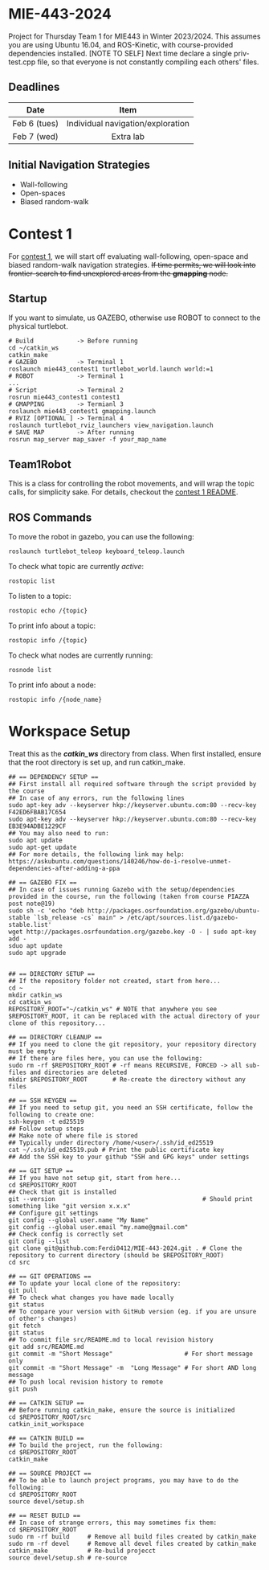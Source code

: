 # MIE-443-2024
Project for Thursday Team 1 for MIE443 in Winter 2023/2024. This assumes you are using Ubuntu 16.04, and ROS-Kinetic, with course-provided dependencies installed. [NOTE TO SELF] Next time declare a single priv-test.cpp file, so that everyone is not constantly compiling each others' files.

## Deadlines
| Date         | Item |
| :--:         | :--: |
| Feb 6 (tues) | Individual navigation/exploration |
| Feb 7 (wed)  | Extra lab                         |

## Initial Navigation Strategies
- Wall-following
- Open-spaces
- Biased random-walk

# Contest 1
For [contest 1](src/mie443_contest1/mie443_contest1/src/README.md), we will start off evaluating wall-following, open-space and biased random-walk navigation strategies.
~~If time permits, we will look into frontier-search to find unexplored areas from the **gmapping** node.~~

## Startup
If you want to simulate, us GAZEBO, otherwise use ROBOT to connect to the physical turtlebot.
```shell
# Build            -> Before running
cd ~/catkin_ws
catkin_make
# GAZEBO           -> Terminal 1
roslaunch mie443_contest1 turtlebot_world.launch world:=1
# ROBOT            -> Terminal 1
...
# Script           -> Terminal 2
rosrun mie443_contest1 contest1
# GMAPPING         -> Termianl 3
roslaunch mie443_contest1 gmapping.launch
# RVIZ [OPTIONAL ] -> Terminal 4
roslaunch turtlebot_rviz_launchers view_navigation.launch
# SAVE MAP         -> After running
rosrun map_server map_saver -f your_map_name
```

## Team1Robot
This is a class for controlling the robot movements, and will wrap the topic calls, for simplicity sake. For details, checkout the [contest 1 README](src/mie443_contest1/mie443_contest1/src/README.md).

## ROS Commands
To move the robot in gazebo, you can use the following:
```shell
roslaunch turtlebot_teleop keyboard_teleop.launch
```

To check what topic are currently *active*:
```shell
rostopic list
```

To listen to a topic:
```shell
rostopic echo /{topic}
```

To print info about a topic:
```shell
rostopic info /{topic}
```

To check what nodes are currently running:
```shell
rosnode list
```

To print info about a node:
```shell
rostopic info /{node_name}
```

# Workspace Setup
Treat this as the ***catkin_ws*** directory from class. When first installed, ensure that the root directory is set up, and run catkin_make.
```shell
## == DEPENDENCY SETUP ==
## First install all required software through the script provided by the course
## In case of any errors, run the following lines
sudo apt-key adv --keyserver hkp://keyserver.ubuntu.com:80 --recv-key F42ED6FBAB17C654
sudo apt-key adv --keyserver hkp://keyserver.ubuntu.com:80 --recv-key EB3E94ADBE1229CF
## You may also need to run:
sudo apt update
sudo apt-get update
## For more details, the following link may help: https://askubuntu.com/questions/140246/how-do-i-resolve-unmet-dependencies-after-adding-a-ppa

## == GAZEBO FIX ==
## In case of issues running Gazebo with the setup/dependencies provided in the course, run the following (taken from course PIAZZA post note@19)
sudo sh -c 'echo "deb http://packages.osrfoundation.org/gazebo/ubuntu-stable `lsb_release -cs` main" > /etc/apt/sources.list.d/gazebo-stable.list'
wget http://packages.osrfoundation.org/gazebo.key -O - | sudo apt-key add -
sduo apt update
sudo apt upgrade


## == DIRECTORY SETUP ==
## If the repository folder not created, start from here...
cd ~
mkdir catkin_ws
cd catkin_ws
REPOSITORY_ROOT="~/catkin_ws" # NOTE that anywhere you see $REPOSITORY_ROOT, it can be replaced with the actual directory of your clone of this repository...

## == DIRECTORY CLEANUP ==
## If you need to clone the git repository, your repository directory must be empty
## If there are files here, you can use the following:
sudo rm -rf $REPOSITORY_ROOT # -rf means RECURSIVE, FORCED -> all sub-files and directories are deleted
mkdir $REPOSITORY_ROOT       # Re-create the directory without any files

## == SSH KEYGEN ==
## If you need to setup git, you need an SSH certificate, follow the following to create one:
ssh-keygen -t ed25519
## Follow setup steps
## Make note of where file is stored
## Typically under directory /home/<user>/.ssh/id_ed25519
cat ~/.ssh/id_ed25519.pub # Print the public certificate key
## Add the SSH key to your github "SSH and GPG keys" under settings

## == GIT SETUP ==
## If you have not setup git, start from here...
cd $REPOSITORY_ROOT
## Check that git is installed
git --version                                         # Should print something like "git version x.x.x"
## Configure git settings
git config --global user.name "My Name"
git config --global user.email "my.name@gmail.com"
## Check config is correctly set
git config --list
git clone git@github.com:Ferdi0412/MIE-443-2024.git . # Clone the repository to current directory (should be $REPOSITORY_ROOT)
cd src

## == GIT OPERATIONS ==
## To update your local clone of the repository:
git pull
## To check what changes you have made locally
git status
## To compare your version with GitHub version (eg. if you are unsure of other's changes)
git fetch
git status
## To commit file src/README.md to local revision history
git add src/README.md
git commit -m "Short Message"                    # For short message only
git commit -m "Short Message" -m  "Long Message" # For short AND long message
## To push local revision history to remote
git push

## == CATKIN SETUP ==
## Before running catkin_make, ensure the source is initialized
cd $REPOSITORY_ROOT/src
catkin_init_workspace

## == CATKIN BUILD ==
## To build the project, run the following:
cd $REPOSITORY_ROOT
catkin_make

## == SOURCE PROJECT ==
## To be able to launch project programs, you may have to do the following:
cd $REPOSITORY_ROOT
source devel/setup.sh

## == RESET BUILD ==
## In case of strange errors, this may sometimes fix them:
cd $REPOSITORY_ROOT
sudo rm -rf build     # Remove all build files created by catkin_make
sudo rm -rf devel     # Remove all devel files created by catkin_make
catkin_make           # Re-build projecct
source devel/setup.sh # re-source
```
